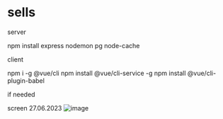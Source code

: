# sells
server

npm install express nodemon pg node-cache

client

npm i -g @vue/cli
npm install @vue/cli-service -g
npm install @vue/cli-plugin-babel

if needed 


screen 27.06.2023
![image](https://github.com/DarkShineOne/sells/assets/59344539/fc0ad2da-a198-41cb-8926-631500048692)

